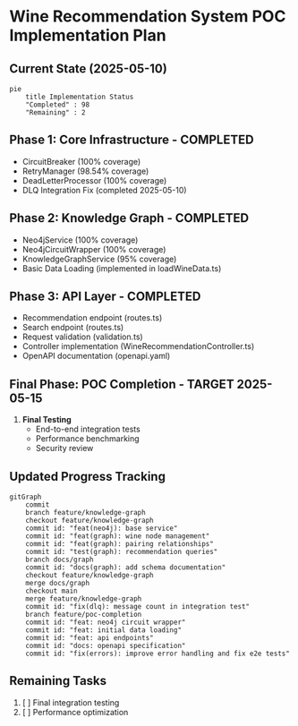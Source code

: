 # Wine Recommendation System POC Implementation Plan

## Current State (2025-05-10)
```mermaid
pie
    title Implementation Status
    "Completed" : 98
    "Remaining" : 2
```

## Phase 1: Core Infrastructure - COMPLETED
- CircuitBreaker (100% coverage)
- RetryManager (98.54% coverage) 
- DeadLetterProcessor (100% coverage)
- DLQ Integration Fix (completed 2025-05-10)

## Phase 2: Knowledge Graph - COMPLETED
- Neo4jService (100% coverage)
- Neo4jCircuitWrapper (100% coverage)
- KnowledgeGraphService (95% coverage)
- Basic Data Loading (implemented in loadWineData.ts)

## Phase 3: API Layer - COMPLETED
- Recommendation endpoint (routes.ts)
- Search endpoint (routes.ts)
- Request validation (validation.ts)
- Controller implementation (WineRecommendationController.ts)
- OpenAPI documentation (openapi.yaml)

## Final Phase: POC Completion - TARGET 2025-05-15
1. **Final Testing**
   - End-to-end integration tests
   - Performance benchmarking
   - Security review

## Updated Progress Tracking
```mermaid
gitGraph
    commit
    branch feature/knowledge-graph
    checkout feature/knowledge-graph
    commit id: "feat(neo4j): base service"
    commit id: "feat(graph): wine node management"
    commit id: "feat(graph): pairing relationships"
    commit id: "test(graph): recommendation queries"
    branch docs/graph
    commit id: "docs(graph): add schema documentation"
    checkout feature/knowledge-graph
    merge docs/graph
    checkout main
    merge feature/knowledge-graph
    commit id: "fix(dlq): message count in integration test"
    branch feature/poc-completion
    commit id: "feat: neo4j circuit wrapper"
    commit id: "feat: initial data loading"
    commit id: "feat: api endpoints"
    commit id: "docs: openapi specification"
    commit id: "fix(errors): improve error handling and fix e2e tests"
```

## Remaining Tasks
1. [ ] Final integration testing
2. [ ] Performance optimization
